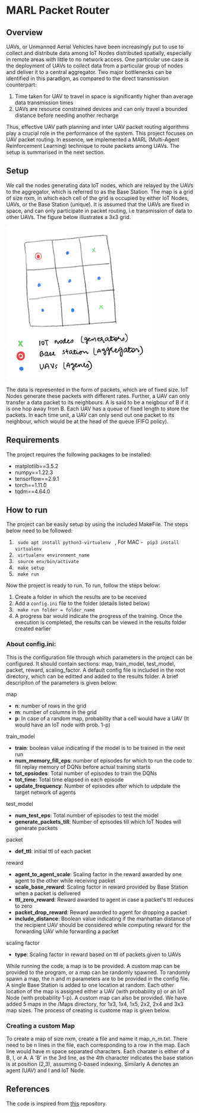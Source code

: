 # MARL Packet Router

## Overview
UAVs, or Unmanned Aerial Vehicles have been increasingly put to use to collect and distribute data among IoT Nodes distributed spatially, especially in remote areas with little to no network access. One particular use case is the deployment of UAVs to collect data from a particular group of nodes and deliver it to a central aggregator. Two major bottlenecks can be identified in this paradigm, as compared to the direct transmission counterpart:

1. Time taken for UAV to travel in space is significantly higher than average data transmission times
2. UAVs are resource constrained devices and can only travel a bounded distance before needing another recharge

Thus, effective UAV path planning and inter UAV packet routing algorithms play a crucial role in the performance of the system. This project focuses on UAV packet routing. In essence, we implemented a MARL (Multi-Agent Reinforcement Learning) technique to route packets among UAVs. The setup is summarised in the next section. 

## Setup
We call the nodes generating data IoT nodes, which are relayed by the UAVs to the aggregator, which is referred to as the Base Station. The map is a grid of size nxm, in which each cell of the grid is occupied by either IoT Nodes, UAVs, or the Base Station (unique). It is assumed that the UAVs are fixed in space, and can only participate in packet routing, i.e transmission of data to other UAVs. The figure below illustrates a 3x3 grid.

<img src="/images/grid_example.png" alt="Map Example" width="400"/>

The data is represented in the form of packets, which are of fixed size. IoT Nodes generate these packets with different rates. Further, a UAV can only transfer a data packet to its neighbours. A is said to be a neigbour of B if it is one hop away from B. Each UAV has a queue of fixed length to store the packets. In each time unit, a UAV can only send out one packet to its neighbour, which would be at the head of the queue (FIFO policy).

## Requirements
The project requires the following packages to be installed:

- matplotlib==3.5.2
- numpy==1.22.3
- tensorflow==2.9.1
- torch==1.11.0
- tqdm==4.64.0

## How to run
The project can be easily setup by using the included MakeFile. The steps below need to be followed:

1. <code> sudo apt install python3-virtualenv </code> , For MAC - <code> pip3 install virtualenv </code>
2. <code> virtualenv environment_name </code>
3. <code> source env/bin/activate </code>
4. <code> make setup </code>
5. <code> make run </code>
 
Now the project is ready to run. To run, follow the steps below:
1. Create a folder in which the results are to be received
2. Add a <code>config.ini</code> file to the folder (details listed below)
3. <code> make run folder = folder_name </code>
4. A progress bar would indicate the progress of the training. Once the execution is completed, the results can be viewed in the results folder created earlier

### About config.ini:
This is the configuration file through which parameters in the project can be configured. It should contain sections: map, train_model, test_model, packet, reward, scaling_factor. A default config file is included in the root directory, which can be editted and added to the results folder. A brief descripiton of the parameters is given below:

map
- **n**: number of rows in the grid
- **m**: number of columns in the grid
- **p**: In case of a random map, probability that a cell would have a UAV (It would have an IoT node with prob. 1-p)

train_model
- **train**: boolean value indicating if the model is to be trained in the next run
- **num_memory_fill_eps**: number of episodes for which to run the code to fill replay memory of DQNs before actual training starts
- **tot_epsiodes**: Total number of episodes to train the DQNs
- **tot_time**: Total time elapsed in each episode
- **update_frequency**: Number of episodes after which to udpdate the target network of agents

test_model
- **num_test_eps**: Total number of episodes to test the model
- **generate_packets_till**: Number of episodes till which IoT Nodes will generate packets

packet
- **def_ttl**: initial ttl of each packet

reward
- **agent_to_agent_scale**: Scaling factor in the reward awarded by one agent to the other while receiving packet
- **scale_base_reward**: Scaling factor in reward provided by Base Station when a packet is delivered
- **ttl_zero_reward**: Reward awarded to agent in case a packet's ttl reduces to zero
- **packet_drop_reward**: Reward awarded to agent for dropping a packet
- **include_distance**: Boolean value indicating if the manhattan distance of the recipient UAV should be considered while computing reward for the forwarding UAV while forwarding a packet

scaling factor
- **type**: Scaling factor in reward based on ttl of packets given to UAVs

While running the code, a map is to be provided. A custom map can be provided to the program, or a map can be randomly spawned. To randomly spawn a map, the n and m parameters are to be provided in the config file. A single Base Station is added to one location at random. Each other location of the map is assigned either a UAV (with probability p) or an IoT Node (with probability 1-p).
A custom map can also be provided. We have added 5 maps in the /Maps directory, for 1x3, 1x4, 1x5, 2x2, 2x4 and 3x3 map sizes. The process of creating is custome map is given below.

### Creating a custom Map
To create a map of size nxm, create a file and name it map_n_m.txt. There need to be n lines in the file, each corresponding to a row in the map. Each line would have m space separated characters. Each charater is either of a B, I, or A. A 'B' in the 3rd line, as the 4th character indicates the base station is at position (2,3), assuming 0-based indexing. Similarly A denotes an agent (UAV) and I and IoT Node.

## References
The code is inspired from [this](https://github.com/saashanair/rl-series) repository.
